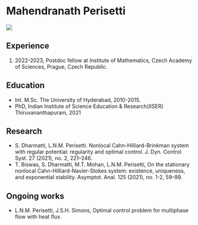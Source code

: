 <h1>Mahendranath Perisetti</h1>
<img src=”/main/WhatsApp Ima.jpg” height=”200” width=”100”>
<h2> Experience</h2>

<ol>
   <li>2022-2023, Postdoc fellow at Institute of Mathematics, Czech Academy of Sciences, Prague, Czech Republic. </li>
</ol> 
<h2> Education </h2>
<ul>
   <li> Int. M.Sc. The University of Hyderabad, 2010-2015.</li>
   <li>PhD, Indian Institute of Science Education & Research(IISER) Thiruvananthapuram, 2021 </li>
</ul>

<h2> Research</h2>
<ul>
<li>
   S. Dharmatti, L.N.M. Perisetti. Nonlocal Cahn-Hilliard-Brinkman system with regular potential: regularity and optimal control. J. Dyn. Control Syst. 27 (2021), no. 2, 221–246.
</li>
<li>
  T. Biswas, S. Dharmatti, M.T. Mohan, L.N.M. Perisetti, On the stationary nonlocal Cahn-Hilliard-Navier-Stokes system: existence, uniqueness, and exponential stability. Asymptot. Anal. 125 (2021), no. 1-2, 59–99. 
</li>
</ul>

<h2> Ongoing works</h2>

* L.N.M. Perisetti, J.S.H. Simons, Optimal control problem for multiphase flow with heat flux.  


